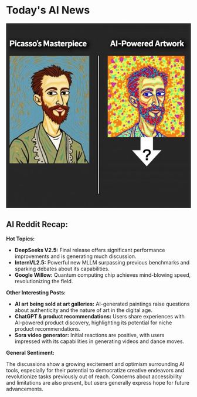 
# Today's AI News

![Todays Image](pictures/20241211_101542.png)

## AI Reddit Recap:

**Hot Topics:**

* **DeepSeeks V2.5:** Final release offers significant performance improvements and is generating much discussion. 
* **InternVL2.5:** Powerful new MLLM surpassing previous benchmarks and sparking debates about its capabilities.
* **Google Willow:** Quantum computing chip achieves mind-blowing speed, revolutionizing the field.

**Other Interesting Posts:**

* **AI art being sold at art galleries:** AI-generated paintings raise questions about authenticity and the nature of art in the digital age.
* **ChatGPT & product recommendations:** Users share experiences with AI-powered product discovery, highlighting its potential for niche product recommendations.
* **Sora video generator:** Initial reactions are positive, with users impressed with its capabilities in generating videos and dance moves.

**General Sentiment:**

The discussions show a growing excitement and optimism surrounding AI tools, especially for their potential to democratize creative endeavors and revolutionize tasks previously out of reach. Concerns about accessibility and limitations are also present, but users generally express hope for future advancements.
